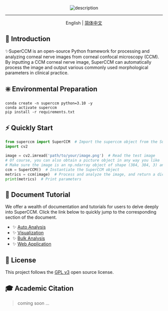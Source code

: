 <div align="center">
  <img src="docs/assets/superccm.png" alt="description" />

<hr>

English | [简体中文](./README_cn.md)
</div>

## 🚀 Introduction

✨️SuperCCM is an open-source Python framework for processing and analyzing corneal nerve images from corneal confocal microscopy (CCM).
By inputting a CCM corneal nerve image, SuperCCM can automatically process the image and output various commonly used morphological parameters in clinical practice.


## ❇️ Environmental Preparation

```shell
conda create -n superccm python=3.10 -y
conda activate superccm
pip install -r requirements.txt
```

## ⚡ Quickly Start

```python
from superccm import SuperCCM  # Import the superccm object from the SuperCCM package
import cv2

image = cv2.imread('path/to/your/image.png')  # Read the test image
# Of course, you can also obtain a picture object in any way you like
# Make sure the image is an np.ndarray object of shape (384, 384, 3) and type uint8
ccm = SuperCCM()  # Instantiate the SuperCCM object
metrics = ccm(image)  # Process and analyze the image, and return a dictionary storing various morphological parameters
print(metrics)  # Print parameters
```

## 📖 Document Tutorial

We offer a wealth of documentation and tutorials for users to delve deeply into SuperCCM.
Click the link below to quickly jump to the corresponding section of the document.

 - ✨️ [Auto Analysis](docs/doc_auto_analysis.md)
 - ✨️ [Visualization](docs/doc_vis.md)
 - ✨️ [Bulk Analysis](docs/doc_bulk_analysis.md)
 - ✨️ [Web Application](docs/doc_web.md)


## 📄 License

This project follows the [GPL v3](LICENSE) open source license.

## 🎓 Academic Citation

> coming soon ...
